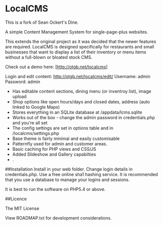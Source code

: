 LocalCMS
====

This is a fork of Sean Ockert's Dine.

A simple Content Management System for single-page-plus websites. 

This extends the original project as it was decided that the newer features are required.
LocalCMS is designed specifically for restaurants and small businesses that want to display a list of their inventory or menu items without a full-blown or bloated stock CMS.

Check out a demo here: [http://otgb.net/localcms]  

Login and edit content: http://otgb.net/localcms/edit/ 
    Username: admin
    Password: admin

- Has editable content sections, dining menu (or inventroy list), image upload
- Shop options like open hours/days and closed dates, address (auto linked to Google Maps)
- Stores everything in an SQLite database at /appdata/lcms.sqlite 
- Works out of the box - change the admin password in credentials.php and you're all set
- The config settings are set in options table and in /localcms/settings.php
- Base theme is fairly minimal and easily customisable
- Patternfly used for admin and customer areas.
- Basic caching for PHP views and CSS/JS
- Added Slideshow and Gallery capabilties
- .

##Installation
Install in your web folder.
Change login details in credentials.php.
Use a free online sha1 hashing service.
It is recommended that you use a database to manage your logins and sessions.

It is best to run the software on PHP5.4 or above.


##Licence

The MIT License

View ROADMAP.txt for development considerations.





